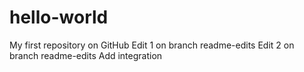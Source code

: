 # hello-world
My first repository on GitHub
Edit 1 on branch readme-edits
Edit 2 on branch readme-edits
Add integration
